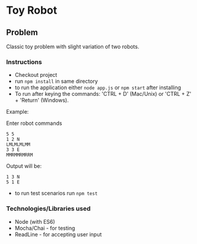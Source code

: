 # Toy Robot

## Problem 
Classic toy problem with slight variation of two robots.

### Instructions
- Checkout project
- run `npm install` in same directory
- to run the application either `node app.js` or `npm start` after installing
-  To run after keying the commands:  'CTRL + D' (Mac/Unix) or 'CTRL + Z' + 'Return' (Windows).

Example:

Enter robot commands 
 ```
5 5
1 2 N
LMLMLMLMM
3 3 E
MMRMMRMRRM
```

Output will be:

```
1 3 N
5 1 E
```
- to run test scenarios run `npm test`


### Technologies/Libraries used
- Node (with ES6)
- Mocha/Chai - for testing
- ReadLine - for accepting user input
